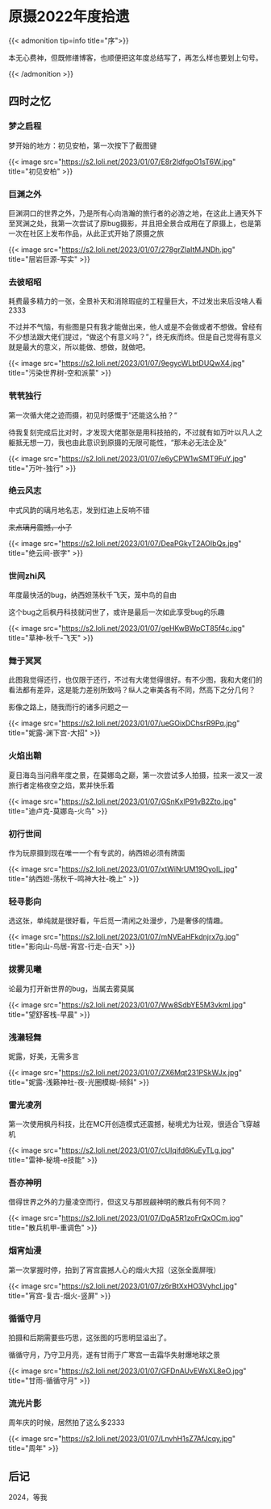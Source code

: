 # 原摄2022年度拾遗






{{< admonition tip=info title="序">}}

本无心费神，但既修缮博客，也顺便把这年度总结写了，再怎么样也要划上句号。

{{< /admonition >}}



## 四时之忆



### 梦之启程

梦开始的地方：初见安柏，第一次按下了截图键

{{< image src="https://s2.loli.net/2023/01/07/E8r2ldfgpO1sT6W.jpg" title="初见安柏" >}}



### 巨渊之外

巨渊洞口的世界之外，乃是所有心向浩瀚的旅行者的必游之地，在这此上通天外下至冥渊之处，我第一次尝试了原bug摄影，并且把全景合成用在了原摄上，也是第一次在社区上发布作品，从此正式开始了原摄之旅

{{< image src="https://s2.loli.net/2023/01/07/278grZlaItMJNDh.jpg" title="层岩巨源-写实" >}}



### 去彼昭昭

耗费最多精力的一张，全景补天和消除瑕疵的工程量巨大，不过发出来后没啥人看2333

不过并不气恼，有些图是只有我才能做出来，他人或是不会做或者不想做。曾经有不少想法跟大佬们提过，“做这个有意义吗？”，终无疾而终。但是自己觉得有意义就是最大的意义，所以能做、想做，就做吧。

{{< image src="https://s2.loli.net/2023/01/07/9egycWLbtDUQwX4.jpg" title="污染世界树-空和派蒙" >}}



### 茕茕独行

第一次循大佬之迹而摄，初见时感慨于”还能这么拍？“

待我复刻完成后比对时，才发现大佬那张是用科技拍的，不过就有如万叶以凡人之躯抵无想一刀，我也由此意识到原摄的无限可能性，“那未必无法企及”

{{< image src="https://s2.loli.net/2023/01/07/e6yCPW1wSMT9FuY.jpg" title="万叶-独行" >}}



### 绝云风志

中式风韵的璃月地名志，发到红迪上反响不错

~~来点璃月震撼，小子~~

{{< image src="https://s2.loli.net/2023/01/07/DeaPGkyT2AOIbQs.jpg" title="绝云间-嵌字" >}}



### 世间zhi风

年度最快活的bug，纳西妲荡秋千飞天，笼中鸟的自由

这个bug之后枫丹科技就问世了，或许是最后一次如此享受bug的乐趣

{{< image src="https://s2.loli.net/2023/01/07/geHKwBWpCT85f4c.jpg" title="草神-秋千-飞天" >}}



### 舞于冥冥

此图我觉得还行，也仅限于还行，不过有大佬觉得很好。有不少图，我和大佬们的看法都有差异，这是能力差别所致吗？纵人之审美各有不同，然高下之分几何？

影像之路上，随我而行的诸多问题之一

{{< image src="https://s2.loli.net/2023/01/07/ueGOixDChsrR9Pq.jpg" title="妮露-渊下宫-大招" >}}



### 火焰出鞘

夏日海岛当问鼎年度之景，在莫娜岛之巅，第一次尝试多人拍摄，拉来一波又一波旅行者定格夜空之焰，累并快乐着

{{< image src="https://s2.loli.net/2023/01/07/GSnKxlP91vB2Zto.jpg" title="迪卢克-莫娜岛-火鸟" >}}



### 初行世间

作为玩原摄到现在唯一一个有专武的，纳西妲必须有牌面

{{< image src="https://s2.loli.net/2023/01/07/xtWiNrUM19OyoIL.jpg" title="纳西妲-荡秋千-鸣神大社-晚上" >}}



### 轻寻影向

选这张，单纯就是很好看，午后觅一清闲之处漫步，乃是奢侈的情趣。

{{< image src="https://s2.loli.net/2023/01/07/mNVEaHFkdnjrx7g.jpg" title="影向山-鸟居-宵宫-行走-白天" >}}



### 拨雾见曦

论最为打开新世界的bug，当属去雾莫属

{{< image src="https://s2.loli.net/2023/01/07/Ww8SdbYE5M3vkml.jpg" title="望舒客栈-早晨" >}}



### 浅濑轻舞

妮露，好美，无需多言

{{< image src="https://s2.loli.net/2023/01/07/ZX6Mqt231PSkWJx.jpg" title="妮露-浅籁神社-夜-光圈模糊-倾斜" >}}



### 雷光凌冽

第一次使用枫丹科技，比在MC开创造模式还震撼，秘境尤为壮观，很适合飞穿越机

{{< image src="https://s2.loli.net/2023/01/07/cUIqifd6KuEyTLg.jpg" title="雷神-秘境-e技能" >}}



### 吾亦神明

借得世界之外的力量凌空而行，但这又与那觊觎神明的散兵有何不同？

{{< image src="https://s2.loli.net/2023/01/07/DgA5R1zoFrQxOCm.jpg" title="散兵机甲-重调色" >}}



### 烟宵灿漫

第一次掌握时停，拍到了宵宫震撼人心的烟火大招（这张全面屏哦）

{{< image src="https://s2.loli.net/2023/01/07/z6rBtXxHO3VyhcI.jpg" title="宵宫-复古-烟火-竖屏" >}}



### 循循守月

拍摄和后期需要些巧思，这张图的巧思明显溢出了。

循循守月，乃守卫月亮，遂有甘雨于广寒宫一击霜华失射爆地球之景

{{< image src="https://s2.loli.net/2023/01/07/GFDnAUvEWsXL8eO.jpg" title="甘雨-循循守月" >}}



### 流光片影

周年庆的时候，居然拍了这么多2333

{{< image src="https://s2.loli.net/2023/01/07/LnvhH1sZ7AfJcqy.jpg" title="周年" >}}



## 后记

2024，等我

